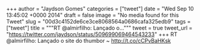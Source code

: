 
+++
author = "Jaydson Gomes"
categories = ["tweet"]
date = "Wed Sep 10 13:45:02 +0000 2014"
draft = false
image = "No media found for this Tweet"
slug = "00d3c4152de6ce3ce8068564a0686cafa325edb9"
tags = ["tweet"]
title = """RT @almirfilho: Lançado o..."""
tweet = true
tweet_url = "https://twitter.com/jaydson/status/509699069464543233"
+++
RT @almirfilho: Lançado o site do thumbor ~ http://t.co/cCPvBaHKsk
